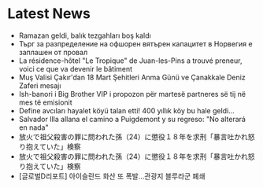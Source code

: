 # Latest News
-  Ramazan geldi, balık tezgahları boş kaldı
-  Търг за разпределение на офшорен вятърен капацитет в Норвегия е заплашен от провал
-  La résidence-hôtel "Le Tropique" de Juan-les-Pins a trouvé preneur, voici ce que va devenir le bâtiment
-  Muş Valisi Çakır'dan 18 Mart Şehitleri Anma Günü ve Çanakkale Deniz Zaferi mesajı
-  Ish-banori i Big Brother VIP i propozon për martesë partneres së tij në mes të emisionit
-  Define avcıları hayalet köyü talan etti! 400 yıllık köy bu hale geldi...
-  Salvador Illa allana el camino a Puigdemont y su regreso: "No alterará en nada"
-  放火で祖父殺害の罪に問われた孫（24）に懲役１８年を求刑「暴言吐かれ怒り抱えていた」検察
-  放火で祖父殺害の罪に問われた孫（24）に懲役１８年を求刑「暴言吐かれ怒り抱えていた」検察
-  [글로벌D리포트] 아이슬란드 화산 또 폭발…관광지 블루라군 폐쇄
